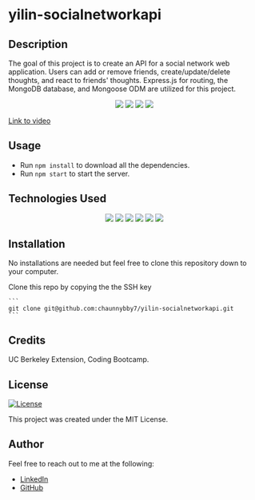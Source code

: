 # yilin-socialnetworkapi

## Description

The goal of this project is to create an API for a social network web application. Users can add or remove friends, create/update/delete thoughts, and react to friends' thoughts. Express.js for routing, the MongoDB database, and Mongoose ODM are utilized for this project.


<p align="center">
    <img src="https://img.shields.io/github/repo-size/chaunnybby7/yilin-socialnetworkapi" />
    <img src="https://img.shields.io/github/languages/top/chaunnybby7/yilin-socialnetworkapi"  />
    <img src="https://img.shields.io/github/issues/chaunnybby7/yilin-socialnetworkapi" />
    <img src="https://img.shields.io/github/last-commit/chaunnybby7/yilin-socialnetworkapi" >

</p>
  

[Link to video]()


## Usage


* Run `npm install` to download all the dependencies. 
* Run `npm start` to start the server. 

## Technologies Used

<p align="center">
    <img src="https://img.shields.io/badge/javascript-yellow" />
    <img src="https://img.shields.io/badge/express-orange" />
    <img src="https://img.shields.io/badge/MongoDB-blue"  />
    <img src="https://img.shields.io/badge/mongoose-red"  />
    <img src="https://img.shields.io/badge/moment-blue"  />
    <img src="https://img.shields.io/badge/nodemon-green" />
</p>



## Installation

No installations are needed but feel free to clone this repository down to your computer.

Clone this repo by copying the the SSH key 

    ``` 
    git clone git@github.com:chaunnybby7/yilin-socialnetworkapi.git
    ```



## Credits

UC Berkeley Extension, Coding Bootcamp. 


## License

[![License](https://img.shields.io/badge/License-MIT-brightgreen.svg)](https://opensource.org/licenses/MIT)

This project was created under the MIT License.

## Author

Feel free to reach out to me at the following: 
* [LinkedIn](https://www.linkedin.com/in/chauntelleong/) 
* [GitHub](https://github.com/chaunnybby7)